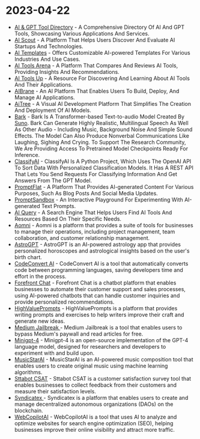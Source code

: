 # 2023-04-22

* [AI & GPT Tool Directory](http://chatgptdemo.com/) - A Comprehensive Directory Of AI And GPT Tools, Showcasing Various Applications And Services.
* [AI Scout](https://aiscout.net/) - A Platform That Helps Users Discover And Evaluate AI Startups And Technologies.
* [AI Templates](https://www.aitemplates.ai/) - Offers Customizable AI-powered Templates For Various Industries And Use Cases.
* [AI Tools Arena](https://aitoolsarena.com/) - A Platform That Compares And Reviews AI Tools, Providing Insights And Recommendations.
* [AI Tools Up](https://aitoolsup.com/) - A Resource For Discovering And Learning About AI Tools And Their Applications.
* [AIBrane](https://www.aibrane.com/) - An AI Platform That Enables Users To Build, Deploy, And Manage AI Applications.
* [AiTree](https://aitree.io/) - A Visual AI Development Platform That Simplifies The Creation And Deployment Of AI Models.
* [Bark](https://github.com/suno-ai/bark?utm\_source=futurepedia\&utm\_medium=marketplace\&utm\_campaign=futurepedia) - Bark Is A Transformer-based Text-to-audio Model Created By [Suno](https://suno.ai/). Bark Can Generate Highly Realistic, Multilingual Speech As Well As Other Audio - Including Music, Background Noise And Simple Sound Effects. The Model Can Also Produce Nonverbal Communications Like Laughing, Sighing And Crying. To Support The Research Community, We Are Providing Access To Pretrained Model Checkpoints Ready For Inference.
* [ClassifyAI](https://github.com/WenServices/ClassifyAI?utm\_source=futurepedia\&utm\_medium=marketplace\&utm\_campaign=futurepedia) - ClassifyAI Is A Python Project, Which Uses The OpenAI API To Sort Data With Personalized Classification Models. It Has A REST API That Lets You Send Requests For Classifying Information And Get Answers From The GPT Model.
* [PromptFlat](https://www.promptflat.com/) - A Platform That Provides AI-generated Content For Various Purposes, Such As Blog Posts And Social Media Updates.
* [PromptSandbox](https://app.promptsandbox.io/) - An Interactive Playground For Experimenting With AI-generated Text Prompts.
* [AI Query](https://aiquery.co/) - A Search Engine That Helps Users Find AI Tools And Resources Based On Their Specific Needs.
* [Aomni](https://www.aomni.com/) - Aomni is a platform that provides a suite of tools for businesses to manage their operations, including project management, team collaboration, and customer relationship management.
* [AstroGPT](https://astrogpt.pages.dev/sign-in?redirect=%2F) - AstroGPT is an AI-powered astrology app that provides personalized horoscopes and astrological insights based on the user's birth chart.
* [CodeConvert AI](https://www.codeconvert.ai/) - CodeConvert AI is a tool that automatically converts code between programming languages, saving developers time and effort in the process.
* [Forefront Chat](https://chat.forefront.ai/) - Forefront Chat is a chatbot platform that enables businesses to automate their customer support and sales processes, using AI-powered chatbots that can handle customer inquiries and provide personalized recommendations.
* [HighValuePrompts](https://www.highvalueprompts.com/) - HighValuePrompts is a platform that provides writing prompts and exercises to help writers improve their craft and generate new ideas.
* [Medium Jailbreak ](https://app.sttabot.io/bot/medium-jailbreak/)- Medium Jailbreak is a tool that enables users to bypass Medium's paywall and read articles for free.
* [Minigpt-4](https://minigpt-4.github.io/) - Minigpt-4 is an open-source implementation of the GPT-4 language model, designed for researchers and developers to experiment with and build upon.
* [MusicStarAI](https://beta.musicstar.ai/) - MusicStarAI is an AI-powered music composition tool that enables users to create original music using machine learning algorithms.
* [Sttabot CSAT](https://csat.sttabot.io/) - Sttabot CSAT is a customer satisfaction survey tool that enables businesses to collect feedback from their customers and measure their satisfaction levels.
* [Syndicatex ](https://syndicatex.io/)- Syndicatex is a platform that enables users to create and manage decentralized autonomous organizations (DAOs) on the blockchain.
* [WebCopilotAI](https://www.webcopilot.ai/) - WebCopilotAI is a tool that uses AI to analyze and optimize websites for search engine optimization (SEO), helping businesses improve their online visibility and attract more traffic.
